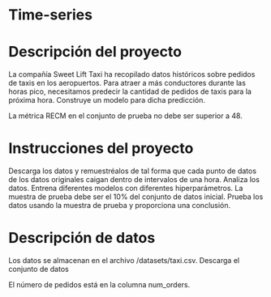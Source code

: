 # Time-series

# Descripción del proyecto #
La compañía Sweet Lift Taxi ha recopilado datos históricos sobre pedidos de taxis en los aeropuertos. Para atraer a más conductores durante las horas pico, necesitamos predecir la cantidad de pedidos de taxis para la próxima hora. Construye un modelo para dicha predicción.

La métrica RECM en el conjunto de prueba no debe ser superior a 48.

# Instrucciones del proyecto # 
Descarga los datos y remuestréalos de tal forma que cada punto de datos de los datos originales caigan dentro de intervalos de una hora.
Analiza los datos.
Entrena diferentes modelos con diferentes hiperparámetros. La muestra de prueba debe ser el 10% del conjunto de datos inicial.
Prueba los datos usando la muestra de prueba y proporciona una conclusión.

# Descripción de datos #
Los datos se almacenan en el archivo /datasets/taxi.csv.  Descarga el conjunto de datos

El número de pedidos está en la columna num_orders.
